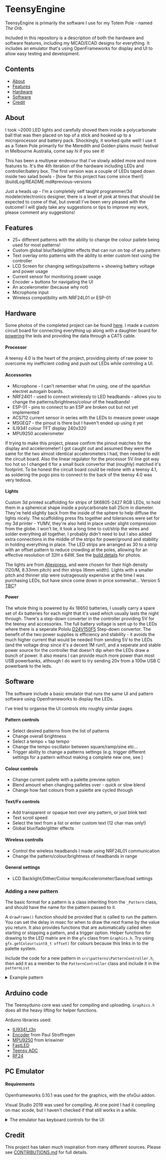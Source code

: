 # TeensyEngine

TeensyEngine is primarily the software I use for my Totem Pole - named *The Orb*. 



Included in this repository is a description of both the hardware and software features, including my MCAD/ECAD designs for everything.
It includes an emulator that's using OpenFrameworks for display and UI to allow easy testing and development.


## Contents 
- [About](#about)
- [Features](#features)
- [Hardware](#hardware)
- [Software](#software)
- [Credit](#credit)


## About
I took ~2000 LED lights and carefully shoved them inside a polycarbonate ball that was then placed on top of a stick and hooked up to a microprocessor and battery pack. Shockingly, it worked quite well! I use it as a Totem Pole primarily for the Meredith and Golden plains music festival in Melbourne Australia, come say hi if you see it!

This has been a multiyear endevour that I've slowly added more and more features to. It's the 4th iteration of the hardware including LEDs and controller/batery box. The first version was a couple of LEDs taped down inside two salad bowls - [how far this project has come since then!](buildLog/README.md#previous-versions

Just a heads up - I'm a completely self taught programmer/3d modeler/electronics designer, there is a level of *jank* at times that should be expected to come of that, but overall I've been very pleased with the outcome! 
I will glady take any suggestions or tips to improve my work, please comment any suggestions!


## Features
- 25+ different patterns with the ability to change the colour pallete being used for most patterns!
- Custom global blur/fade/glitter effects that can run on top of any pattern
- Text overlay onto patterns with the ability to enter custom text using the controller
- LCD Screen for changing settings/patterns + showing battery voltage and power usage
- Current sensor for monitoring power usage
- Encoder + buttons for navigating the UI
- An accelerometer (because why not)
- Microphone input 
- Wireless compatibility with NRF24L01 or ESP-01


## Hardware
Some photos of the completed project can be found [here](buildLog/README.md).
I made a custom circuit board for connecting everything up along with a daughter board for [powering](#Power) the leds and providing the data through a CAT5 cable. 

#### Processor
A teensy 4.0 is the heart of the project, providing plenty of raw power to overcome my inefficient coding and push out LEDs while controling a UI. 

#### Accessories
- Microphone - I can't remember what I'm using, one of the sparkfun electret autogain boards. 
- NRF24l01 - used to connect wirelessly to LED headbands - allows you to change the patterns/brightness/colour of the headbands!
- ESP-01 - pins to connect to an ESP are broken out but not yet implemented
- ACS712 current sensor in series with the LEDs to measure power usage
- MSGEQ7 - the pinout is there but I haven't ended up using it yet
- ILI9341 colour TFT display 240x320 
- MPU9250 accelerometer

If trying to make this project, please confirm the pinout matches for the display and accelerometer! I got caught out and assumed they were the same for the two almost identical accelerometers I had, then needed to edit the circuit board. Also the linear regulator for the processor 5V line got way too hot so I changed it for a small buck convertor that (roughly) matched it's footprint. To be honest the circuit board could be redone with a teensy 4.1, as soldering the pogo pins to connect to the back of the teensy 4.0 was very tedious. 

#### Lights
Custom 3d printed scaffolding for strips of SK6805-2427 RGB LEDs, to hold them in a sphereical shape inside a polycarbonate ball 25cm in diameter. They're held slightly back from the inside of the sphere to help diffuse the lights nicely. The scaffolding press fits together and tolerances were set for my 3d printer - YUMV, they're also held in place under slight compression from the globe. I won't lie, it took a long time to cut/strip the wires and solder everything all together, I probably didn't need to but I also added extra connections in the middle of the strips for power/ground and stability in holding everything in place. The LED strips are arranged as 30 to a strip with an offset pattern to reduce crowding at the poles, allowing for an effective resolution of 32H x 64W. See the [build details](buildLog/README.md) for photos. 

The lights are from [Aliexpress](https://www.aliexpress.com/item/32818340106.html?spm=a2g0o.order_list.order_list_main.358.679f1802EQyb32), and were chosen for their high density (120/M, 8.33mm pitch) and thin strips (6mm width). 
Lights with a smaller pitch and thinner stip were outrageously expensive at the time I was purchasing LEDs, but have since come down in price somewhat... Version 5 [TBC](https://www.aliexpress.com/item/1005003798198621.html?spm=a2g0o.productlist.main.1.1ec91845yMUVny&algo_pvid=75d3a123-2f4a-48b9-b82f-fbbad28e56ed&algo_exp_id=75d3a123-2f4a-48b9-b82f-fbbad28e56ed-0&pdp_ext_f=%7B%22sku_id%22%3A%2212000028080815414%22%7D&pdp_npi=2%40dis%21AUD%2140.15%2126.11%21%21%21%21%21%40211bf14716719782508633629d0742%2112000028080815414%21sea&curPageLogUid=63plojRdJNp2)?

#### Power
The whole thing is powered by 4x 18650 batteries, I usually carry a spare set of 4x batteries for each night that it's used which usually lasts the night through.
There's a step-down converter in the controller providing 5V for the teensy and accessories. The full battery voltage is sent up to the LEDs where there is a seperate Pololu [D24V150F5](https://www.pololu.com/product/2881) Step-down convertor. The benefit of the two power supplies is efficiency and stability - it avoids the much higher current that would be needed from sending 5V to the LEDs (and the voltage drop since it's a decent 1M run!), and a seperate and stable power source for the controller that doesn't dip when the LEDs draw a bunch of power. It also means I can provide much more power than most USB powerbanks, although I do want to try sending 20v from a 100w USB C powerbank to the leds.


## Software
The software include a basic emulator that runs the same UI and pattern software using Openframeworks to display the LEDs. 

I've tried to organise the UI controls into roughly similar pages.
#### Pattern controls
- Select desired patterns from the list of patterns
- Change overall brightness
- Select a tempo + tap tempo
- Change the tempo oscillator between square/ramp/sine etc...
- Trigger ability to change a patterns settings (e.g. trigger different settings for a pattern without making a complete new one, see )
#### Colour controls
- Change current pallete with a palette preview option
- Blend amount when changing palletes over - quick or slow blend
- Change how fast colours from a palette are cycled through
#### Text/Fx controls
- Add transparent or opaque text over any pattern, or just blink text 
- Text scroll speed
- Select the text from a list or enter custom text (12 char max only!)
- Global blur/fade/glitter effects
#### Wireless controlls
- Control the wireless headbands I made using NRF24L01 communication
- Change the pattern/colour/brightness of headbands in range
#### General settings
- LCD Backlight/Dither/Colour temp/Accelerometer/Save/load settings

### Adding a new pattern
The basic format for a pattern is a class inheriting from the `_Pattern` class, and should have the name for the pattern passed to it.

A `drawFrame()` function should be provided that is called to run the pattern. You can set the delay in msec for when to draw the next frame by the value you return. It also provides functions that are automatically called when starting or stopping a pattern, and a trigger option. Helper functions for drawing to the LED matrix are in the `gfx` class from `Graphics.h`. Try using `gfx.getColour(uint8_t offset)` for colours because this links in to the palette system. 

Include the code for a new pattern in `src\patterns\PatternController.h`, then add it as a member to the `PatternController` class and include it in the `patternList`
<details>
<summary>Example pattern</summary>
  
#### Blink all leds on/off
  ```
  class PatternBlink : public _Pattern {
  public:
    PatternBlink() : _Pattern("Blink") {}
    uint8_t drawFrame() {
      if (++count > 100) {
        count = 0;
        flip != flip;
      }
      if (flip) gfx.fill(gfx.getColour());
      else      gfx.fill(CRGB::Black);
      return returnVal; //default 10, 1000/10 = 100fps
    }
    uint8_t count = 0;
    bool flip = false;
  };
  ```
</details>



## Arduino code
The Teensyduino core was used for compiling and uploading.
`Graphics.h` does all the heavy lifting for helper functions. 

Arduino libraries used:
- [ILI9341_t3n](https://github.com/KurtE/ILI9341_t3n)
- [Encoder](https://github.com/PaulStoffregen/Encoder/blob/master/Encoder.h) from Paul Stroffregen
- [MPU9250](https://github.com/kriswiner/MPU9250) from kriswiner
- [FastLED](https://github.com/FastLED/FastLED)
- [Teensy ADC](https://github.com/pedvide/ADC)
- [RF24](https://github.com/nRF24/RF24)


## PC Emulator 
#### Requirements 
Openframeworks 0.10.1 was used for the graphics, with the ofxGui addon.

Visual Studio 2019 was used for compiling.
At one point I had it compiling on mac xcode, but I haven't checked if that still works in a while.

<details>
  <summary>The emulator has keyboard controls for the UI:</summary>
  
  - WASD: joystick up/left/down/right
  - Q/E: encoder rotate clockwise/counterclockwise
  - F: joystick press 
  - space: seperate trigger, triggers effect on certain patterns (calls Pattern::Trigger())
  - Home/End/Del/PgDown: change pitch/roll level to emulate accelerometer changes
  - I: add random impulse to accelerometer data
  - 1 through 7: change beat type (RAMP, INVERSE_RAMP, TRIANGLE, SQUARE, SIN, TRIGGER, GATE, AUDIO, AUDIO_AVG, OFF)
</details>

## Credit 
This project has taken much inspiration from many different sources. Please see [CONTRIBUTIONS.md](CONTRIBUTIONS.md) for full details. 
